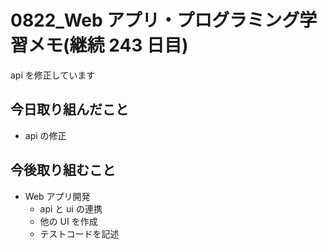 # 0822_Web アプリ・プログラミング学習メモ(継続 243 日目)

api を修正しています

## 今日取り組んだこと

- api の修正

## 今後取り組むこと

- Web アプリ開発
  - api と ui の連携
  - 他の UI を作成
  - テストコードを記述

